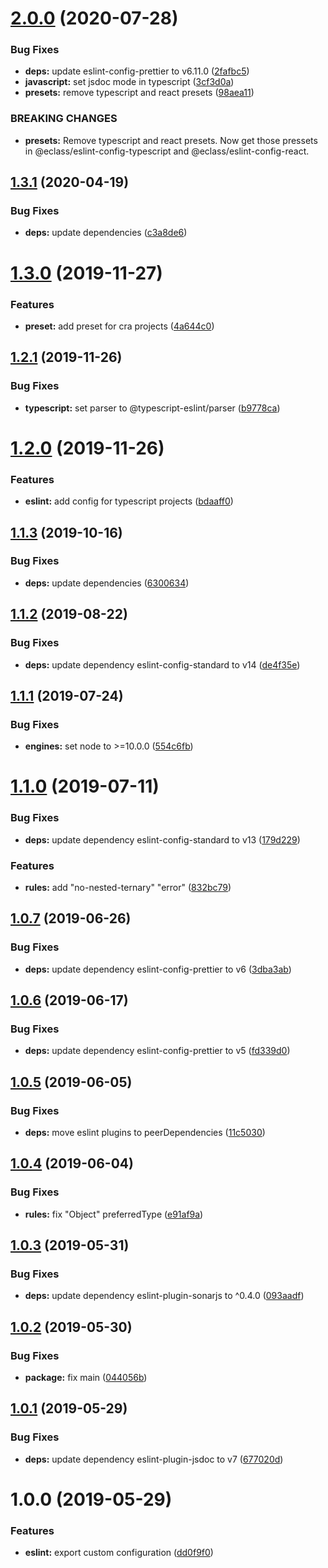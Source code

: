 # [2.0.0](https://github.com/eclass/eslint-config/compare/v1.3.1...v2.0.0) (2020-07-28)


### Bug Fixes

* **deps:** update eslint-config-prettier to v6.11.0 ([2fafbc5](https://github.com/eclass/eslint-config/commit/2fafbc549e62b8334d00dd9cfc1292a3ec3773d0))
* **javascript:** set jsdoc mode in typescript ([3cf3d0a](https://github.com/eclass/eslint-config/commit/3cf3d0a294e6459e9925e064c2429b847c31a636))
* **presets:** remove typescript and react presets ([98aea11](https://github.com/eclass/eslint-config/commit/98aea11cfe5c204b27be7df31ae121b96e3c661e))


### BREAKING CHANGES

* **presets:** Remove typescript and react presets.
Now get those pressets in @eclass/eslint-config-typescript and
@eclass/eslint-config-react.

## [1.3.1](https://github.com/eclass/eslint-config/compare/v1.3.0...v1.3.1) (2020-04-19)


### Bug Fixes

* **deps:** update dependencies ([c3a8de6](https://github.com/eclass/eslint-config/commit/c3a8de6a298237fd2b69aa36a17f2be0de2bd64f))

# [1.3.0](https://github.com/eclass/eslint-config/compare/v1.2.1...v1.3.0) (2019-11-27)


### Features

* **preset:** add preset for cra projects ([4a644c0](https://github.com/eclass/eslint-config/commit/4a644c0aac45ed2e3eb33dcbab7b0b12964ea55e))

## [1.2.1](https://github.com/eclass/eslint-config/compare/v1.2.0...v1.2.1) (2019-11-26)


### Bug Fixes

* **typescript:** set parser to @typescript-eslint/parser ([b9778ca](https://github.com/eclass/eslint-config/commit/b9778caece8675839835f9c191739322b1a646d7))

# [1.2.0](https://github.com/eclass/eslint-config/compare/v1.1.3...v1.2.0) (2019-11-26)


### Features

* **eslint:** add config for typescript projects ([bdaaff0](https://github.com/eclass/eslint-config/commit/bdaaff0e0f11b7f60097cf326067d3dccb89b487))

## [1.1.3](https://github.com/eclass/eslint-config/compare/v1.1.2...v1.1.3) (2019-10-16)


### Bug Fixes

* **deps:** update dependencies ([6300634](https://github.com/eclass/eslint-config/commit/6300634e6af2ecedf5a4b807f82e9077ffa82ab8))

## [1.1.2](https://github.com/eclass/eslint-config/compare/v1.1.1...v1.1.2) (2019-08-22)


### Bug Fixes

* **deps:** update dependency eslint-config-standard to v14 ([de4f35e](https://github.com/eclass/eslint-config/commit/de4f35e))

## [1.1.1](https://github.com/eclass/eslint-config/compare/v1.1.0...v1.1.1) (2019-07-24)


### Bug Fixes

* **engines:** set node to >=10.0.0 ([554c6fb](https://github.com/eclass/eslint-config/commit/554c6fb))

# [1.1.0](https://github.com/eclass/eslint-config/compare/v1.0.7...v1.1.0) (2019-07-11)


### Bug Fixes

* **deps:** update dependency eslint-config-standard to v13 ([179d229](https://github.com/eclass/eslint-config/commit/179d229))


### Features

* **rules:** add "no-nested-ternary" "error" ([832bc79](https://github.com/eclass/eslint-config/commit/832bc79))

## [1.0.7](https://github.com/eclass/eslint-config/compare/v1.0.6...v1.0.7) (2019-06-26)


### Bug Fixes

* **deps:** update dependency eslint-config-prettier to v6 ([3dba3ab](https://github.com/eclass/eslint-config/commit/3dba3ab))

## [1.0.6](https://github.com/eclass/eslint-config/compare/v1.0.5...v1.0.6) (2019-06-17)


### Bug Fixes

* **deps:** update dependency eslint-config-prettier to v5 ([fd339d0](https://github.com/eclass/eslint-config/commit/fd339d0))

## [1.0.5](https://github.com/eclass/eslint-config/compare/v1.0.4...v1.0.5) (2019-06-05)


### Bug Fixes

* **deps:** move eslint plugins to peerDependencies ([11c5030](https://github.com/eclass/eslint-config/commit/11c5030))

## [1.0.4](https://github.com/eclass/eslint-config/compare/v1.0.3...v1.0.4) (2019-06-04)


### Bug Fixes

* **rules:** fix "Object" preferredType ([e91af9a](https://github.com/eclass/eslint-config/commit/e91af9a))

## [1.0.3](https://github.com/eclass/eslint-config/compare/v1.0.2...v1.0.3) (2019-05-31)


### Bug Fixes

* **deps:** update dependency eslint-plugin-sonarjs to ^0.4.0 ([093aadf](https://github.com/eclass/eslint-config/commit/093aadf))

## [1.0.2](https://github.com/eclass/eslint-config/compare/v1.0.1...v1.0.2) (2019-05-30)


### Bug Fixes

* **package:** fix main ([044056b](https://github.com/eclass/eslint-config/commit/044056b))

## [1.0.1](https://github.com/eclass/eslint-config/compare/v1.0.0...v1.0.1) (2019-05-29)


### Bug Fixes

* **deps:** update dependency eslint-plugin-jsdoc to v7 ([677020d](https://github.com/eclass/eslint-config/commit/677020d))

# 1.0.0 (2019-05-29)


### Features

* **eslint:** export custom configuration ([dd0f9f0](https://github.com/eclass/eslint-config/commit/dd0f9f0))
